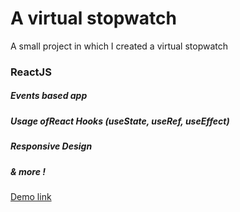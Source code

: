 # A virtual stopwatch

A small project in which I created a virtual stopwatch

### ReactJS

##### Events based app
##### Usage ofReact Hooks (useState, useRef, useEffect)
##### Responsive Design
##### & more !


[Demo link](https://florencebastaraud.github.io/virtual-stopwatch/)